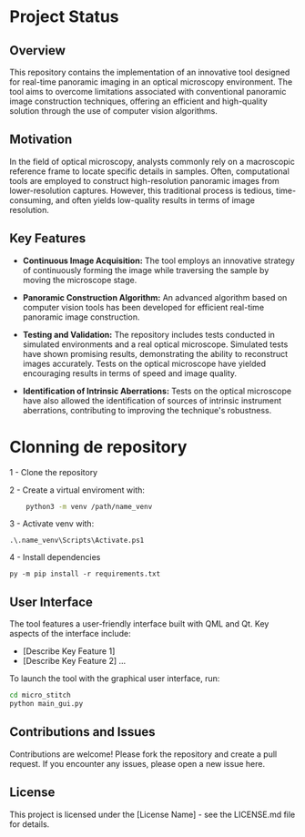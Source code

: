 # Project Status


## Overview

This repository contains the implementation of an innovative tool designed for real-time panoramic imaging in an optical microscopy environment. The tool aims to overcome limitations associated with conventional panoramic image construction techniques, offering an efficient and high-quality solution through the use of computer vision algorithms.

## Motivation

In the field of optical microscopy, analysts commonly rely on a macroscopic reference frame to locate specific details in samples. Often, computational tools are employed to construct high-resolution panoramic images from lower-resolution captures. However, this traditional process is tedious, time-consuming, and often yields low-quality results in terms of image resolution.

## Key Features

- **Continuous Image Acquisition:** The tool employs an innovative strategy of continuously forming the image while traversing the sample by moving the microscope stage.

- **Panoramic Construction Algorithm:** An advanced algorithm based on computer vision tools has been developed for efficient real-time panoramic image construction.

- **Testing and Validation:** The repository includes tests conducted in simulated environments and a real optical microscope. Simulated tests have shown promising results, demonstrating the ability to reconstruct images accurately. Tests on the optical microscope have yielded encouraging results in terms of speed and image quality.

- **Identification of Intrinsic Aberrations:** Tests on the optical microscope have also allowed the identification of sources of intrinsic instrument aberrations, contributing to improving the technique's robustness.

# Clonning de repository

1 - Clone the repository

2 - Create a virtual enviroment with:
```bash
    python3 -m venv /path/name_venv
```

3 - Activate venv with:
    
    .\.name_venv\Scripts\Activate.ps1

4 - Install dependencies

    py -m pip install -r requirements.txt

## User Interface

The tool features a user-friendly interface built with QML and Qt. Key aspects of the interface include:

- [Describe Key Feature 1]
- [Describe Key Feature 2]
   ...

To launch the tool with the graphical user interface, run:

```bash
cd micro_stitch
python main_gui.py
```

## Contributions and Issues
Contributions are welcome! Please fork the repository and create a pull request.
If you encounter any issues, please open a new issue here.
## License
This project is licensed under the [License Name] - see the LICENSE.md file for details.
